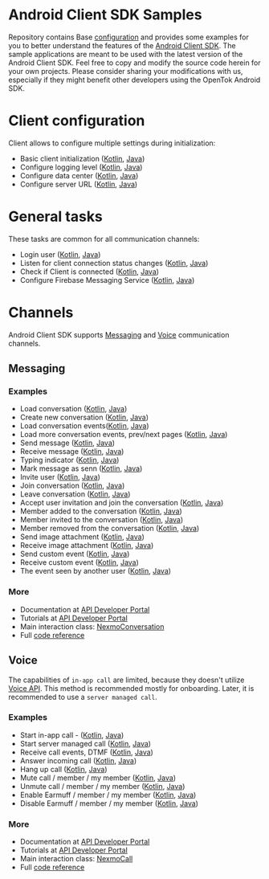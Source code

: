 # Android Client SDK Samples

Repository contains Base [configuration](configuration.md) and provides some examples for you to better understand the
features of the [Android Client SDK](https://developer.nexmo.com/client-sdk/overview). The sample applications are
meant to be used with the latest version of the Android Client SDK. Feel free to copy and modify the source code herein
for your own projects. Please consider sharing your modifications with us, especially if they might benefit other
developers using the OpenTok Android SDK.

# Client configuration

Client allows to configure multiple settings during initialization:
- Basic client initialization ([Kotlin](app/src/main/java/com/vonage/sample/channel/all/init/BasicConfigurationActivityKotlin.kt), [Java](app/src/main/java/com/vonage/sample/channel/all/init/BasicConfigurationActivityJava.java))
- Configure logging level ([Kotlin](app/src/main/java/com/vonage/sample/channel/all/init/SetLogLevelActivityKotlin.kt), [Java](app/src/main/java/com/vonage/sample/channel/all/init/SetLogLevelActivityJava.java))
- Configure data center ([Kotlin](app/src/main/java/com/vonage/sample/channel/all/init/ConfigureDataCenterActivityKotlin.kt), [Java](app/src/main/java/com/vonage/sample/channel/all/init/ConfigureDataCenterActivityJava.java))
- Configure server URL ([Kotlin](app/src/main/java/com/vonage/sample/channel/all/init/ConfigureIceServerUrlActivityKotlin.kt), [Java](app/src/main/java/com/vonage/sample/channel/all/init/ConfigureIceServerUrlActivityJava.java))

# General tasks

These tasks are common for all communication channels:
- Login user ([Kotlin](app/src/main/java/com/vonage/sample/channel/all/LoginUserActivityKotlin.kt), [Java](app/src/main/java/com/vonage/sample/channel/all/LoginUserActivityJava.java))
- Listen for client connection status changes ([Kotlin](app/src/main/java/com/vonage/sample/channel/all/ConnectionStateListenerActivityKotlin.kt), [Java](app/src/main/java/com/vonage/sample/channel/all/ConnectionStateListenerActivityJava.java))
- Check if Client is connected ([Kotlin](app/src/main/java/com/vonage/sample/channel/all/IsConnectedActivityKotlin.kt), [Java](app/src/main/java/com/vonage/sample/channel/all/IsConnectedActivityJava.java))
- Configure Firebase Messaging Service ([Kotlin](app/src/main/java/com/vonage/sample/channel/all/ClientFirebaseMessagingServiceKotlin.kt), [Java](app/src/main/java/com/vonage/sample/channel/all/ClientFirebaseMessagingServiceJava.java))

# Channels

Android Client SDK supports [Messaging](https://developer.nexmo.com/client-sdk/in-app-messaging/overview) and [Voice](https://developer.nexmo.com/client-sdk/in-app-voice/overview) communication channels.

## Messaging

### Examples

- Load conversation ([Kotlin](app/src/main/java/com/vonage/sample/channel/messaging/LoadConversationActivityKotlin.kt), [Java](app/src/main/java/com/vonage/sample/channel/messaging/LoadConversationActivityJava.java))
- Create new conversation ([Kotlin](app/src/main/java/com/vonage/sample/channel/messaging/CreateNewConversationActivityKotlin.kt), [Java](app/src/main/java/com/vonage/sample/channel/messaging/CreateNewConversationActivityJava.java))
- Load conversation events([Kotlin](app/src/main/java/com/vonage/sample/channel/messaging/LoadConversationEventsActivityKotlin.kt), [Java](app/src/main/java/com/vonage/sample/channel/messaging/LoadConversationEventsActivityJava.java))
- Load more conversation events, prev/next pages ([Kotlin](app/src/main/java/com/vonage/sample/channel/messaging/LoadMoreConversationEventsActivityKotlin.kt), [Java](app/src/main/java/com/vonage/sample/channel/messaging/LoadMoreConversationEventsActivityJava.java))
- Send message ([Kotlin](app/src/main/java/com/vonage/sample/channel/messaging/SendMessageActivityKotlin.kt), [Java](app/src/main/java/com/vonage/sample/channel/messaging/SendMessageActivityJava.java))
- Receive message ([Kotlin](app/src/main/java/com/vonage/sample/channel/messaging/ReceiveMessageActivityKotlin.kt), [Java](app/src/main/java/com/vonage/sample/channel/messaging/ReceiveMessageActivityJava.java))
- Typing indicator ([Kotlin](app/src/main/java/com/vonage/sample/channel/messaging/TypingIndicatorActivityKotlin.kt), [Java](app/src/main/java/com/vonage/sample/channel/messaging/TypingIndicatorActivityJava.java))
- Mark message as senn ([Kotlin](app/src/main/java/com/vonage/sample/channel/messaging/MarkMessageAsSeenActivityKotlin.kt), [Java](app/src/main/java/com/vonage/sample/channel/messaging/MarkMessageAsSeenActivityJava.java))
- Invite user ([Kotlin](app/src/main/java/com/vonage/sample/channel/messaging/InviteUserActivityKotlin.kt), [Java](app/src/main/java/com/vonage/sample/channel/messaging/InviteUserActivityJava.java))
- Join conversation ([Kotlin](app/src/main/java/com/vonage/sample/channel/messaging/JoinConversationActivityKotlin.kt), [Java](app/src/main/java/com/vonage/sample/channel/messaging/JoinConversationActivityJava.java))
- Leave conversation ([Kotlin](app/src/main/java/com/vonage/sample/channel/messaging/LeaveConversationActivityKotlin.kt), [Java](app/src/main/java/com/vonage/sample/channel/messaging/LeaveConversationActivityJava.java))
- Accept user invitation and join the conversation ([Kotlin](app/src/main/java/com/vonage/sample/channel/messaging/AcceptUserInvitationAndJoinConversationActivityKotlin.kt), [Java](app/src/main/java/com/vonage/sample/channel/messaging/AcceptUserInvitationAndJoinConversationActivityJava.java))
- Member added to the conversation ([Kotlin](app/src/main/java/com/vonage/sample/channel/messaging/MemberAddedActivityKotlin.kt), [Java](app/src/main/java/com/vonage/sample/channel/messaging/MemberAddedActivityJava.java))
- Member invited to the conversation ([Kotlin](app/src/main/java/com/vonage/sample/channel/messaging/MemberInvitedActivityKotlin.kt), [Java](app/src/main/java/com/vonage/sample/channel/messaging/MemberInvitedActivityJava.java))
- Member removed from the conversation ([Kotlin](app/src/main/java/com/vonage/sample/channel/messaging/MemberRemovedActivityKotlin.kt), [Java](app/src/main/java/com/vonage/sample/channel/messaging/MemberRemovedActivityJava.java))
- Send image attachment ([Kotlin](app/src/main/java/com/vonage/sample/channel/messaging/SendImageActivityKotlin.kt), [Java](app/src/main/java/com/vonage/sample/channel/messaging/SendImageActivityJava.java))
- Receive image attachment ([Kotlin](app/src/main/java/com/vonage/sample/channel/messaging/ReceiveImageActivityKotlin.kt), [Java](app/src/main/java/com/vonage/sample/channel/messaging/ReceiveImageActivityJava.java))
- Send custom event ([Kotlin](app/src/main/java/com/vonage/sample/channel/messaging/SendCustomEventActivityKotlin.kt), [Java](app/src/main/java/com/vonage/sample/channel/messaging/SendCustomEventActivityJava.java))
- Receive custom event ([Kotlin](app/src/main/java/com/vonage/sample/channel/messaging/ReceiveCustomEventActivityKotlin.kt), [Java](app/src/main/java/com/vonage/sample/channel/messaging/ReceiveCustomEventActivityJava.java))
- The event seen by another user ([Kotlin](app/src/main/java/com/vonage/sample/channel/messaging/SeenReceiptActivityKotlin.kt), [Java](app/src/main/java/com/vonage/sample/channel/messaging/SeenReceiptActivityJava.java))

### More

- Documentation at [API Developer Portal](https://developer.nexmo.com/client-sdk/in-app-messaging/overview)
- Tutorials at [API Developer Portal](https://developer.nexmo.com/client-sdk/tutorials/)
- Main interaction class: [NexmoConversation](https://developer.nexmo.com/sdk/stitch/android/com/nexmo/client/NexmoConversation.html)
- Full [code reference](https://developer.nexmo.com/client-sdk/sdk-documentation/android)

## Voice

The capabilities of `in-app call` are limited, because they doesn't utilize [Voice API](https://developer.nexmo.com/voice/voice-api/overview). This method is recommended mostly for onboarding. Later, it is recommended to use a `server managed call`.

### Examples

- Start in-app call - ([Kotlin](app/src/main/java/com/vonage/sample/channel/voice/StartInAppCallActivityKotlin.kt), [Java](app/src/main/java/com/vonage/sample/channel/voice/StartInAppCallActivityJava.java))
- Start server managed call ([Kotlin](app/src/main/java/com/vonage/sample/channel/voice/StartServerManagedCallActivityKotlin.kt), [Java](app/src/main/java/com/vonage/sample/channel/voice/StartServerManagedCallActivityJava.java))
- Receive call events, DTMF ([Kotlin](app/src/main/java/com/vonage/sample/channel/voice/ReceiveCallEventsActivityKotlin.kt), [Java](app/src/main/java/com/vonage/sample/channel/voice/ReceiveCallEventsActivityJava.java))
- Answer incoming call ([Kotlin](app/src/main/java/com/vonage/sample/channel/voice/AnswerIncomingCallActivityKotlin.kt), [Java](app/src/main/java/com/vonage/sample/channel/voice/AnswerIncomingCallActivityJava.java))
- Hang up call ([Kotlin](app/src/main/java/com/vonage/sample/channel/voice/HangupCallActivityKotlin.kt), [Java](app/src/main/java/com/vonage/sample/channel/voice/HangupCallActivityJava.java))
- Mute call / member / my member ([Kotlin](app/src/main/java/com/vonage/sample/channel/voice/MuteActivityKotlin.kt), [Java](app/src/main/java/com/vonage/sample/channel/voice/MuteActivityJava.java))
- Unmute call / member / my member ([Kotlin](app/src/main/java/com/vonage/sample/channel/voice/UnmuteActivityKotlin.kt), [Java](app/src/main/java/com/vonage/sample/channel/voice/UnmuteActivityJava.java))
- Enable Earmuff / member / my member ([Kotlin](app/src/main/java/com/vonage/sample/channel/voice/EnableEarmuffActivityKotlin.kt), [Java](app/src/main/java/com/vonage/sample/channel/voice/EnableEarmuffActivityJava.java))
- Disable Earmuff / member / my member ([Kotlin](app/src/main/java/com/vonage/sample/channel/voice/DisableEarmuffActivityKotlin.kt), [Java](app/src/main/java/com/vonage/sample/channel/voice/DisableEarmuffActivityJava.java))

### More

- Documentation at [API Developer Portal](https://developer.nexmo.com/client-sdk/in-app-voice/overview)
- Tutorials at [API Developer Portal](https://developer.nexmo.com/client-sdk/tutorials/)
- Main interaction class: [NexmoCall](https://developer.nexmo.com/sdk/stitch/android/com/nexmo/client/NexmoCall.html)
- Full [code reference](https://developer.nexmo.com/client-sdk/sdk-documentation/android)
